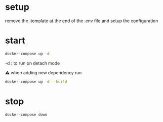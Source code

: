 # setup

remove the .template at the end of the .env file
and setup the configuration

# start

```bash
docker-compose up -d
```
 -d : to run on detach mode
 
⚠️ when adding new dependency run  
```bash
docker-compose up -d --build
```
# stop

```bash
docker-compose down
```
